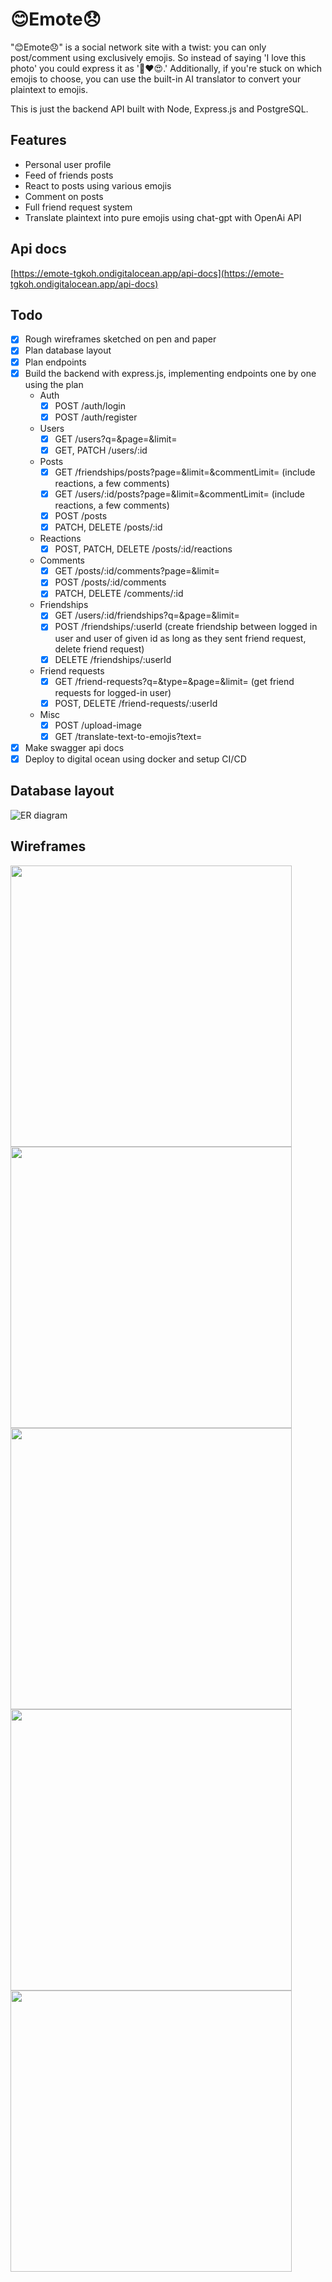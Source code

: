 # 😊Emote😞

"😊Emote😞" is a social network site with a twist: you can only post/comment using exclusively emojis. So instead of saying
'I love this photo' you could express it as '📸❤️😍.' Additionally, if you're stuck on which emojis to choose, you can
use the built-in AI translator to convert your plaintext to emojis.

This is just the backend API built with Node, Express.js and PostgreSQL. 

## Features

- Personal user profile
- Feed of friends posts
- React to posts using various emojis
- Comment on posts
- Full friend request system
- Translate plaintext into pure emojis using chat-gpt with OpenAi API

## Api docs

[https://emote-tgkoh.ondigitalocean.app/api-docs](https://emote-tgkoh.ondigitalocean.app/api-docs)

## Todo

- [x] Rough wireframes sketched on pen and paper
- [x] Plan database layout
- [x] Plan endpoints
- [x] Build the backend with express.js, implementing endpoints one by one using the plan
  - Auth
    - [x] POST /auth/login
    - [x] POST /auth/register
  - Users
    - [x] GET /users?q=&page=&limit=
    - [x] GET, PATCH /users/:id
  - Posts
    - [x] GET /friendships/posts?page=&limit=&commentLimit= (include reactions, a few comments)
    - [x] GET /users/:id/posts?page=&limit=&commentLimit= (include reactions, a few comments)
    - [x] POST /posts
    - [x] PATCH, DELETE /posts/:id
  - Reactions
    - [x] POST, PATCH, DELETE /posts/:id/reactions
  - Comments
    - [x] GET /posts/:id/comments?page=&limit=
    - [x] POST /posts/:id/comments
    - [x] PATCH, DELETE /comments/:id
  - Friendships
    - [x] GET /users/:id/friendships?q=&page=&limit=
    - [x] POST /friendships/:userId (create friendship between logged in user and user of given id as long as they sent friend request, delete friend request)
    - [x] DELETE /friendships/:userId
  - Friend requests
    - [x] GET /friend-requests?q=&type=&page=&limit= (get friend requests for logged-in user)
    - [x] POST, DELETE /friend-requests/:userId
  - Misc
    - [x] POST /upload-image
    - [x] GET /translate-text-to-emojis?text=
- [x] Make swagger api docs
- [x] Deploy to digital ocean using docker and setup CI/CD

## Database layout

![ER diagram](./docs/er-diagram.png)

## Wireframes

<img src="./docs/1.jpg" width="450">
<img src="./docs/2.jpg" width="450">
<img src="./docs/3.jpg" width="450">
<img src="./docs/4.jpg" width="450">
<img src="./docs/5.jpg" width="450">

